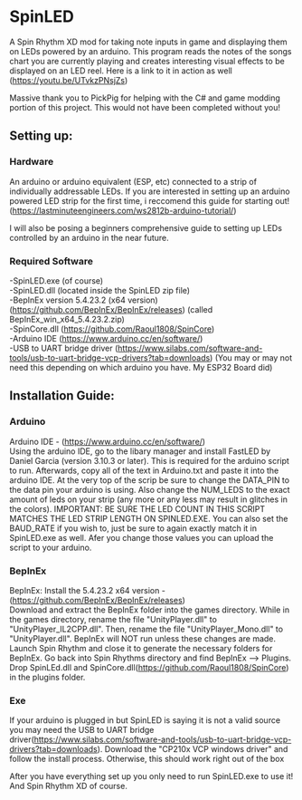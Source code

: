 # SpinLED

A Spin Rhythm XD mod for taking note inputs in game and displaying them on LEDs powered by an arduino. This program reads the notes of the songs chart you are currently playing and creates interesting visual effects to be displayed on an LED reel. Here is a link to it in action as well (https://youtu.be/UTvkzPNsjZs) </br>

Massive thank you to PickPig for helping with the C# and game modding portion of this project. This would not have been completed without you!

## Setting up:
### Hardware
An arduino or arduino equivalent (ESP, etc) connected to a strip of individually addressable LEDs.
If you are interested in setting up an arduino powered LED strip for the first time, i reccomend this guide for starting out!</br>
(https://lastminuteengineers.com/ws2812b-arduino-tutorial/)

I will also be posing a beginners comprehensive guide to setting up LEDs controlled by an arduino in the near future.

### Required Software
-SpinLED.exe (of course)<br/>
-SpinLED.dll (located inside the SpinLED zip file)<br/>
-BepInEx version 5.4.23.2 (x64 version) (https://github.com/BepInEx/BepInEx/releases) (called BepInEx_win_x64_5.4.23.2.zip) <br/>
-SpinCore.dll (https://github.com/Raoul1808/SpinCore) <br/>
-Arduino IDE (https://www.arduino.cc/en/software/) <br/>
-USB to UART bridge driver (https://www.silabs.com/software-and-tools/usb-to-uart-bridge-vcp-drivers?tab=downloads) (You may or may not need this depending on which arduino you have. My ESP32 Board did)

## Installation Guide:
### Arduino
Arduino IDE - (https://www.arduino.cc/en/software/)<br/>
Using the arduino IDE, go to the libary manager and install FastLED by Daniel Garcia (version 3.10.3 or later). This is required for the arduino script to run. Afterwards, copy all of the text in Arduino.txt and paste it into the arduino IDE. At the very top of the scrip be sure to change the DATA_PIN to the data pin your arduino is using. Also change the NUM_LEDS to the exact amount of leds on your strip (any more or any less may result in glitches in the colors). IMPORTANT: BE SURE THE LED COUNT IN THIS SCRIPT MATCHES THE LED STRIP LENGTH ON SPINLED.EXE. You can also set the BAUD_RATE if you wish to, just be sure to again exactly match it in SpinLED.exe as well. Afer you change those values you can upload the script to your arduino.

### BepInEx
BepInEx: Install the 5.4.23.2 x64 version - (https://github.com/BepInEx/BepInEx/releases)<br/>
Download and extract the BepInEx folder into the games directory. While in the games directory, rename the file "UnityPlayer.dll" to "UnityPlayer_IL2CPP.dll". Then, rename the file "UnityPlayer_Mono.dll" to "UnityPlayer.dll". BepInEx will NOT run unless these changes are made. Launch Spin Rhythm and close it to generate the necessary folders for BepInEx. Go back into Spin Rhythms directory and find BepInEx --> Plugins. Drop SpinLEd.dll and SpinCore.dll(https://github.com/Raoul1808/SpinCore) in the plugins folder.

### Exe
If your arduino is plugged in but SpinLED is saying it is not a valid source you may need the USB to UART bridge driver(https://www.silabs.com/software-and-tools/usb-to-uart-bridge-vcp-drivers?tab=downloads). Download the "CP210x VCP windows driver" and follow the install process. Otherwise, this should work right out of the box

After you have everything set up you only need to run SpinLED.exe to use it! And Spin Rhythm XD of course.
